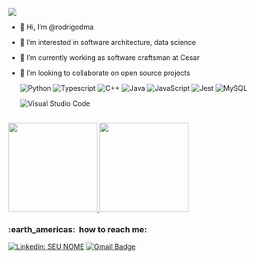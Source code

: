 ![](https://komarev.com/ghpvc/?username=rodrigodma&color=006bed)

- 👋 Hi, I’m @rodrigodma
- 👀 I’m interested in software architecture, data science
- 💼 I’m currently working as software craftsman at Cesar
- 💞️ I’m looking to collaborate on open source projects



  ![Python](https://img.shields.io/badge/-Python-333333?style=flat&logo=Python&logoColor=00599C)
  ![Typescript](https://img.shields.io/badge/-Typescript-333333?style=flat&logo=Typescript&logoColor=00599C)
  ![C++](https://img.shields.io/badge/-C++-333333?style=flat&logo=C%2B%2B&logoColor=00599C)
  ![Java](https://img.shields.io/badge/-Java-333333?style=flat&logo=Java&logoColor=007396)
  ![JavaScript](https://img.shields.io/badge/-JavaScript-333333?style=flat&logo=javascript)
  ![Jest](https://img.shields.io/badge/-Jest-333333?style=flat&logo=jest)
  ![MySQL](https://img.shields.io/badge/-MySQL-333333?style=flat&logo=mysql)

  ![Visual Studio Code](https://img.shields.io/badge/-Visual%20Studio%20Code-333333?style=flat&logo=visual-studio-code&logoColor=007ACC)

<br/>

<a href="https://github.com/rodrigodma">
  <img height="180em" src="https://github-readme-stats.vercel.app/api?username=rodrigodma&theme=dracula&show_icons=true" />
  <img height="180em" src="https://github-readme-stats.vercel.app/api/top-langs/?username=rodrigodma&theme=dracula&show_icons=true" />
</a>

<br/>

<h3> :earth_americas: &nbsp;how to reach me: </h3> 

[![Linkedin: SEU NOME](https://img.shields.io/badge/-rodrigodma-blue?style=flat-square&logo=Linkedin&logoColor=white&link=linkedin.com/in/rodrigodma/)](linkedin.com/in/rodrigodma/)
[![Gmail Badge](https://img.shields.io/badge/-rodrigodma@gmail.com-006bed?style=flat-square&logo=Gmail&logoColor=white&link=mailto:rodrigodma@gmail.com)](mailto:rodrigodma@gmail.com)


<!---
rodrigodma/rodrigodma is a ✨ special ✨ repository because its `README.md` (this file) appears on your GitHub profile.
You can click the Preview link to take a look at your changes.
--->
